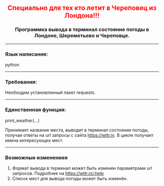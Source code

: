 <h2 align="center" style="color: red"> Специально для тех кто летит в Череповец из Лондона!!!

<h3 align="center"> Программка вывода в терминал состояние погоды в Лондоне, Шереметьево и Череповце.

___
### Язык написания:
python
___
### Требования: 
Необходим установленный пакет requests.
___
### Единственная функция:
print_weather(...)

Принимает название места, выводит в терминал состояние погоды, получая ответы на url запросы с сайта https://wttr.in. 
В цикле получает имена интересующих мест.
___
### Возможные изменениея
1. Формат вывода в терминал может быть изменен параметрами url запросов. Подробнее на  https://wttr.in/:help
1. Список мест для вывода погоды может быть изменён.
